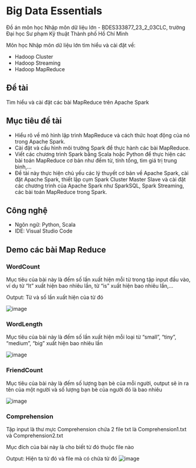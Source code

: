 # Big Data Essentials
Đồ án môn học Nhập môn dữ liệu lớn - BDES333877_23_2_03CLC, trường Đại học Sư phạm Kỹ thuật Thành phố Hồ Chí Minh

Môn học Nhập môn dữ liệu lớn tìm hiểu và cài đặt về:
- Hadoop Cluster
- Hadoop Streaming
- Hadoop MapReduce
## Đề tài
Tìm hiểu và cài đặt các bài MapReduce trên Apache Spark
## Mục tiêu đề tài
- Hiểu rõ về mô hình lập trình MapReduce và cách thức hoạt động của nó trong Apache Spark. 
- Cài đặt và cấu hình môi trường Spark để thực hành các bài MapReduce. 
- Viết các chương trình Spark bằng Scala hoặc Python để thực hiện các bài toán MapReduce cơ bản như đếm từ, tính tổng, tìm giá trị trung bình,…
- Đề tài này thực hiện chủ yếu các lý thuyết cơ bản về Apache Spark, cài đặt Apache Spark, thiết lập cụm Spark Cluster Master Slave và cài đặt các chương trình của Apache Spark như SparkSQL, Spark Streaming, các bài toán MapReduce trong Spark.
## Công nghệ
- Ngôn ngữ: Python, Scala
- IDE: Visual Studio Code
## Demo các bài Map Reduce
### WordCount
Mục tiêu của bài này là đếm số lần xuất hiện mỗi từ trong tập input đầu vào, ví dụ từ “It” xuất hiện bao nhiêu lần, từ “is” xuất hiện bao nhiêu lần,…

Output: Từ và số lần xuất hiện của từ đó

![image](https://github.com/ThuyQuynh2407/BigData/assets/171242217/6eaefba1-2d4d-4911-93f2-7e8bce76535c)

### WordLength
Mục tiêu của bài này là đếm số lần xuất hiện mỗi loại từ “small”, “tiny”, “medium”, “big” xuất hiện bao nhiêu lần

![image](https://github.com/ThuyQuynh2407/BigData/assets/171242217/aa93ef8b-e16f-46a8-808f-793d7cdb5d88)

### FriendCount
Mục tiêu của bài này là đếm số lượng bạn bè của mỗi người, output sẽ in ra tên của một người và số lượng bạn bè của người đó là bao nhiêu

![image](https://github.com/ThuyQuynh2407/BigData/assets/171242217/53a1bd1e-2927-44cb-b944-4c3a7cde9b4f)

### Comprehension
Tập input là thư mực Comprehension chứa 2 file txt là Comprehension1.txt và Comprehension2.txt

Mục đích của bài này là cho biết từ đó thuộc file nào

Output: Hiện ta từ đó và file mà có chứa từ đó
![image](https://github.com/ThuyQuynh2407/BigData/assets/171242217/392a4b1d-09a0-4861-b607-1466768bd73a)
